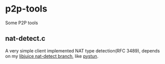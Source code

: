 # p2p-tools
Some P2P tools

## nat-detect.c
A very simple client implemented NAT type detection(RFC 3489), depends on my [libjuice nat-detect branch](https://github.com/xdyyll/libjuice/tree/nat-detect), like [pystun](https://github.com/jtriley/pystun).
